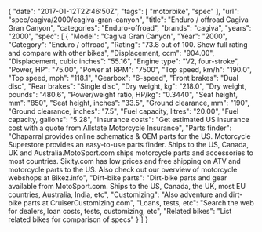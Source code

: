{
    "date": "2017-01-12T22:46:50Z",
    "tags": [
        "motorbike",
        "spec"
    ],
    "url": "spec\/cagiva\/2000\/cagiva-gran-canyon",
    "title": "Enduro \/ offroad Cagiva Gran Canyon",
    "categories": "Enduro-offroad",
    "brands": "cagiva",
    "years": "2000",
    "spec": [
        {
            "Model": "Cagiva Gran Canyon",
            "Year": "2000",
            "Category": "Enduro \/ offroad",
            "Rating": "73.8 out of 100. Show full rating and compare with other bikes",
            "Displacement, ccm": "904.00",
            "Displacement, cubic inches": "55.16",
            "Engine type": "V2, four-stroke",
            "Power, HP": "75.00",
            "Power at RPM": "7500",
            "Top speed, km\/h": "190.0",
            "Top speed, mph": "118.1",
            "Gearbox": "6-speed",
            "Front brakes": "Dual disc",
            "Rear brakes": "Single disc",
            "Dry weight, kg": "218.0",
            "Dry weight, pounds": "480.6",
            "Power\/weight ratio, HP\/kg": "0.3440",
            "Seat height, mm": "850",
            "Seat height, inches": "33.5",
            "Ground clearance, mm": "190",
            "Ground clearance, inches": "7.5",
            "Fuel capacity, litres": "20.00",
            "Fuel capacity, gallons": "5.28",
            "Insurance costs": "Get estimated US insurance cost with a quote from Allstate Motorcycle Insurance",
            "Parts finder": "Chaparral provides online schematics & OEM parts for the US.   Motorcycle Superstore provides an easy-to-use parts finder. Ships to the US, Canada, UK and Australia.MotoSport.com ships motorcycle parts and accessories to most countries.    Sixity.com has low prices and free shipping on ATV and motorcycle parts to the US. Also check out our overview of motorcycle webshops at Bikez.info",
            "Dirt-bike parts": "Dirt-bike parts and gear available from MotoSport.com. Ships to the US, Canada, the UK, most EU countries, Australia, India, etc",
            "Customizing": "Also adventure and dirt-bike parts at CruiserCustomizing.com",
            "Loans, tests, etc": "Search the web for dealers, loan costs, tests, customizing, etc",
            "Related bikes": "List related bikes for comparison of specs"
        }
    ]
}